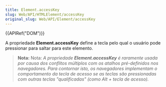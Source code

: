 ```yaml
---
title: Element.accessKey
slug: Web/API/HTMLElement/accessKey
original_slug: Web/API/Element/accessKey
---
```


{{APIRef("DOM")}}

A propriedade **Element.accessKey** define a tecla pelo qual o usuário pode pressionar para saltar para este elemento.

> **Nota:** Nota: _A propriedade **Element.accessKey** é raramente usada por causa dos conflitos múltiplos com os atalhos pré-definidos nos navegadores. Para contornar isto, os navegadores implementam o comportamento da tecla de acesso se as teclas são pressionadas com outras teclas "qualificadas" (como Alt + tecla de acesso)._
